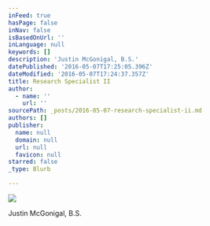 ```yaml
---
inFeed: true
hasPage: false
inNav: false
isBasedOnUrl: ''
inLanguage: null
keywords: []
description: 'Justin McGonigal, B.S.'
datePublished: '2016-05-07T17:25:05.396Z'
dateModified: '2016-05-07T17:24:37.357Z'
title: Research Specialist II
author:
  - name: ''
    url: ''
sourcePath: _posts/2016-05-07-research-specialist-ii.md
authors: []
publisher:
  name: null
  domain: null
  url: null
  favicon: null
starred: false
_type: Blurb

---
```

![](https://the-grid-user-content.s3-us-west-2.amazonaws.com/6b0bc352-c931-4f01-8c32-167ff2e6dbd6.jpg)

Justin McGonigal, B.S.